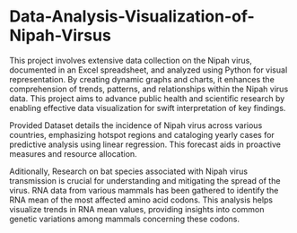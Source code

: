 # Data-Analysis-Visualization-of-Nipah-Virsus

This project involves extensive data collection on the Nipah virus, documented in an Excel spreadsheet, and analyzed using Python for visual representation. By creating dynamic graphs and charts, it enhances the comprehension of trends, patterns, and relationships within the Nipah virus data. This project aims to advance public health and scientific research by enabling effective data visualization for swift interpretation of key findings. 

Provided Dataset details the incidence of Nipah virus across various countries, emphasizing hotspot regions and cataloging yearly cases for predictive analysis using linear regression. This forecast aids in proactive measures and resource allocation.

Aditionally, Research on bat species associated with Nipah virus transmission is crucial for understanding and mitigating the spread of the virus. RNA data from various mammals has been gathered to identify the RNA mean of the most affected amino acid codons. This analysis helps visualize trends in RNA mean values, providing insights into common genetic variations among mammals concerning these codons.
